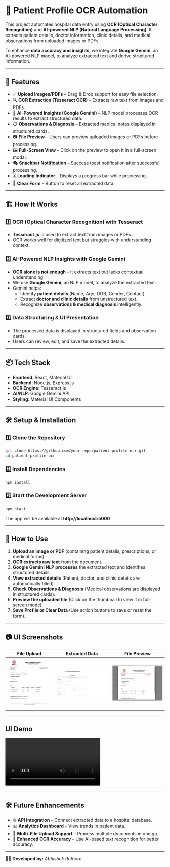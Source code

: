 # 🏥 Patient Profile OCR Automation

This project automates hospital data entry using **OCR (Optical Character Recognition)** and **AI-powered NLP (Natural Language Processing)**. It extracts patient details, doctor information, clinic details, and medical observations from uploaded images or PDFs.

To enhance **data accuracy and insights**, we integrate **Google Gemini**, an AI-powered NLP model, to analyze extracted text and derive structured information.

---

## 🚀 Features

- ✅ **Upload Images/PDFs** – Drag & Drop support for easy file selection.
- 🔍 **OCR Extraction (Tesseract OCR)** – Extracts raw text from images and PDFs.
- 🧠 **AI-Powered Insights (Google Gemini)** – NLP model processes OCR results to extract structured data.
- 📋 **Observations & Diagnosis** – Extracted medical notes displayed in structured cards.
- 📷 **File Preview** – Users can preview uploaded images or PDFs before processing.
- 🖼 **Full-Screen View** – Click on the preview to open it in a full-screen modal.
- 🎭 **Snackbar Notification** – Success toast notification after successful processing.
- ⏳ **Loading Indicator** – Displays a progress bar while processing.
- 🧹 **Clear Form** – Button to reset all extracted data.

---

## 🏗 How It Works

### 1️⃣ **OCR (Optical Character Recognition) with Tesseract**

- **Tesseract.js** is used to extract text from images or PDFs.
- OCR works well for digitized text but struggles with understanding context.

### 2️⃣ **AI-Powered NLP Insights with Google Gemini**

- **OCR alone is not enough** – it extracts text but lacks contextual understanding.
- We use **Google Gemini**, an NLP model, to analyze the extracted text.
- Gemini helps:
  - Identify **patient details** (Name, Age, DOB, Gender, Contact).
  - Extract **doctor and clinic details** from unstructured text.
  - Recognize **observations & medical diagnosis** intelligently.

### 3️⃣ **Data Structuring & UI Presentation**

- The processed data is displayed in structured fields and observation cards.
- Users can review, edit, and save the extracted details.

---

## 📦 Tech Stack

- **Frontend**: React, Material UI
- **Backend**: Node.js, Express.js
- **OCR Engine**: Tesseract.js
- **AI/NLP**: Google Gemini API
- **Styling**: Material UI Components

---

## 🛠 Setup & Installation

### 1️⃣ Clone the Repository

```bash
git clone https://github.com/your-repo/patient-profile-ocr.git
cd patient-profile-ocr
```

### 2️⃣ Install Dependencies

```bash
npm install
```

### 3️⃣ Start the Development Server

```bash
npm start
```

The app will be available at **http://localhost:5000**

---

## 📌 How to Use

1. **Upload an image or PDF** (containing patient details, prescriptions, or medical forms).
2. **OCR extracts raw text** from the document.
3. **Google Gemini NLP processes** the extracted text and identifies structured details.
4. **View extracted details** (Patient, doctor, and clinic details are automatically filled).
5. **Check Observations & Diagnosis** (Medical observations are displayed in structured cards).
6. **Preview the uploaded file** (Click on the thumbnail to view it in full-screen mode).
7. **Save Profile or Clear Data** (Use action buttons to save or reset the form).

---

## 📷 UI Screenshots

| File Upload                               | Extracted Data                                      | File Preview                                    |
| ----------------------------------------- | --------------------------------------------------- | ----------------------------------------------- |
| ![Upload](screenshots/prescription-1.png) | ![Extracted Data](screenshots/data-extracted-1.png) | ![Full Preview](screenshots/file-preview-1.png) |

---

## UI Demo

![Upload](screenshots/Screen-Recording.mp4)

---

## 🛠 Future Enhancements

- 🌐 **API Integration** – Connect extracted data to a hospital database.
- 📊 **Analytics Dashboard** – View trends in patient data.
- 🏥 **Multi-File Upload Support** – Process multiple documents in one go.
- 🔎 **Enhanced OCR Accuracy** – Use AI-based text recognition for better accuracy.

---

👨‍💻 **Developed by:** _Abhishek Rathore_
